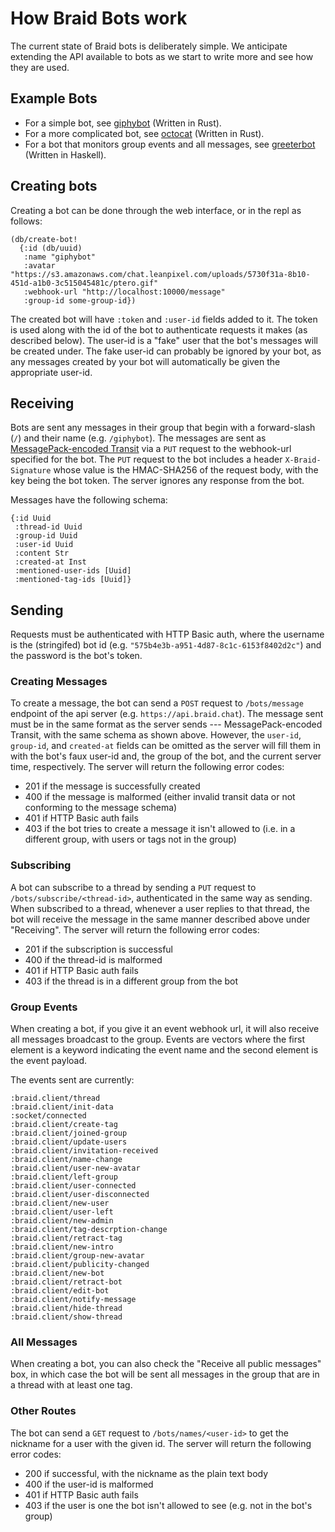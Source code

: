 # How Braid Bots work

The current state of Braid bots is deliberately simple.
We anticipate extending the API available to bots as we start to write more and see how they are used.

## Example Bots

 - For a simple bot, see [giphybot](https://github.com/braidchat/giphybot) (Written in Rust).
 - For a more complicated bot, see [octocat](https://github.com/braidchat/octocat) (Written in Rust).
 - For a bot that monitors group events and all messages, see [greeterbot](https://github.com/braidchat/greeterbot) (Written in Haskell).

## Creating bots

Creating a bot can be done through the web interface, or in the repl as follows:

    (db/create-bot!
      {:id (db/uuid)
       :name "giphybot"
       :avatar "https://s3.amazonaws.com/chat.leanpixel.com/uploads/5730f31a-8b10-451d-a1b0-3c515045481c/ptero.gif"
       :webhook-url "http://localhost:10000/message"
       :group-id some-group-id})

The created bot will have `:token` and `:user-id` fields added to it.
The token is used along with the id of the bot to authenticate requests it makes (as described below).
The user-id is a "fake" user that the bot's messages will be created under.
The fake user-id can probably be ignored by your bot, as any messages created by your bot will automatically be given the appropriate user-id.

## Receiving

Bots are sent any messages in their group that begin with a forward-slash (`/`) and their name (e.g. `/giphybot`).
The messages are sent as [MessagePack-encoded Transit][transit] via a `PUT` request to the webhook-url specified for the bot.
The `PUT` request to the bot includes a header `X-Braid-Signature` whose value is the HMAC-SHA256 of the request body, with the key being the bot token.
The server ignores any response from the bot.

Messages have the following schema:

    {:id Uuid
     :thread-id Uuid
     :group-id Uuid
     :user-id Uuid
     :content Str
     :created-at Inst
     :mentioned-user-ids [Uuid]
     :mentioned-tag-ids [Uuid]}

## Sending

Requests must be authenticated with HTTP Basic auth, where the username is the (stringifed) bot id (e.g. `"575b4e3b-a951-4d87-8c1c-6153f8402d2c"`) and the password is the bot's token.

### Creating Messages

To create a message, the bot can send a `POST` request to `/bots/message` endpoint of the api server (e.g. `https://api.braid.chat`).
The message sent must be in the same format as the server sends --- MessagePack-encoded Transit, with the same schema as shown above.
However, the `user-id`, `group-id`, and `created-at` fields can be omitted as the server will fill them in with the bot's faux user-id and, the group of the bot, and the current server time, respectively.
The server will return the following error codes:

  - 201 if the message is successfully created
  - 400 if the message is malformed (either invalid transit data or not conforming to the message schema)
  - 401 if HTTP Basic auth fails
  - 403 if the bot tries to create a message it isn't allowed to (i.e. in a different group, with users or tags not in the group)

### Subscribing

A bot can subscribe to a thread by sending a `PUT` request to `/bots/subscribe/<thread-id>`, authenticated in the same way as sending.
When subscribed to a thread, whenever a user replies to that thread, the bot will receive the message in the same manner described above under "Receiving".
The server will return the following error codes:

  - 201 if the subscription is successful
  - 400 if the thread-id is malformed
  - 401 if HTTP Basic auth fails
  - 403 if the thread is in a different group from the bot

### Group Events

When creating a bot, if you give it an event webhook url, it will also receive all messages broadcast to the group.
Events are vectors where the first element is a keyword indicating the event name and the second element is the event payload.

The events sent are currently:

```
:braid.client/thread
:braid.client/init-data
:socket/connected
:braid.client/create-tag
:braid.client/joined-group
:braid.client/update-users
:braid.client/invitation-received
:braid.client/name-change
:braid.client/user-new-avatar
:braid.client/left-group
:braid.client/user-connected
:braid.client/user-disconnected
:braid.client/new-user
:braid.client/user-left
:braid.client/new-admin
:braid.client/tag-descrption-change
:braid.client/retract-tag
:braid.client/new-intro
:braid.client/group-new-avatar
:braid.client/publicity-changed
:braid.client/new-bot
:braid.client/retract-bot
:braid.client/edit-bot
:braid.client/notify-message
:braid.client/hide-thread
:braid.client/show-thread
```

### All Messages

When creating a bot, you can also check the "Receive all public messages" box, in which case the bot will be sent all messages in the group that are in a thread with at least one tag.

### Other Routes

The bot can send a `GET` request to `/bots/names/<user-id>` to get the nickname for a user with the given id.
The server will return the following error codes:

  - 200 if successful, with the nickname as the plain text body
  - 400 if the user-id is malformed
  - 401 if HTTP Basic auth fails
  - 403 if the user is one the bot isn't allowed to see (e.g. not in the bot's group)

  [transit]: https://github.com/cognitect/transit-format
